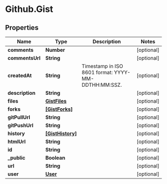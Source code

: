 # Github.Gist

## Properties

Name | Type | Description | Notes
------------ | ------------- | ------------- | -------------
**comments** | **Number** |  | [optional] 
**commentsUrl** | **String** |  | [optional] 
**createdAt** | **String** | Timestamp in ISO 8601 format: YYYY-MM-DDTHH:MM:SSZ. | [optional] 
**description** | **String** |  | [optional] 
**files** | [**GistFiles**](GistFiles.md) |  | [optional] 
**forks** | [**[GistForks]**](GistForks.md) |  | [optional] 
**gitPullUrl** | **String** |  | [optional] 
**gitPushUrl** | **String** |  | [optional] 
**history** | [**[GistHistory]**](GistHistory.md) |  | [optional] 
**htmlUrl** | **String** |  | [optional] 
**id** | **String** |  | [optional] 
**_public** | **Boolean** |  | [optional] 
**url** | **String** |  | [optional] 
**user** | [**User**](User.md) |  | [optional] 


